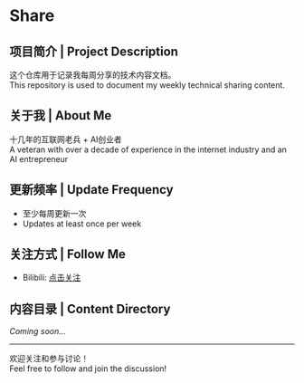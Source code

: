 # Share

## 项目简介 | Project Description

这个仓库用于记录我每周分享的技术内容文档。  
This repository is used to document my weekly technical sharing content.

## 关于我 | About Me

十几年的互联网老兵 + AI创业者  
A veteran with over a decade of experience in the internet industry and an AI entrepreneur

## 更新频率 | Update Frequency

- 至少每周更新一次  
- Updates at least once per week

## 关注方式 | Follow Me

- Bilibili: [点击关注](https://space.bilibili.com/2073744152)

## 内容目录 | Content Directory

*Coming soon...*

---

欢迎关注和参与讨论！  
Feel free to follow and join the discussion!
